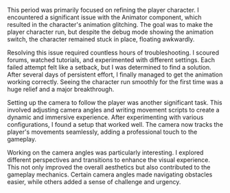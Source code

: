 This period was primarily focused on refining the player character. I encountered a significant issue with the Animator component, which resulted in the character's animation glitching. The goal was to make the player character run, but despite the debug mode showing the animation switch, the character remained stuck in place, floating awkwardly.

Resolving this issue required countless hours of troubleshooting. I scoured forums, watched tutorials, and experimented with different settings. Each failed attempt felt like a setback, but I was determined to find a solution. After several days of persistent effort, I finally managed to get the animation working correctly. Seeing the character run smoothly for the first time was a huge relief and a major breakthrough.

Setting up the camera to follow the player was another significant task. This involved adjusting camera angles and writing movement scripts to create a dynamic and immersive experience. After experimenting with various configurations, I found a setup that worked well. The camera now tracks the player's movements seamlessly, adding a professional touch to the gameplay.

Working on the camera angles was particularly interesting. I explored different perspectives and transitions to enhance the visual experience. This not only improved the overall aesthetics but also contributed to the gameplay mechanics. Certain camera angles made navigating obstacles easier, while others added a sense of challenge and urgency.
